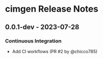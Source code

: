 # cimgen Release Notes

## 0.0.1-dev - 2023-07-28

### Continuous Integration

- Add CI workflows (PR #2 by @chicco785)
